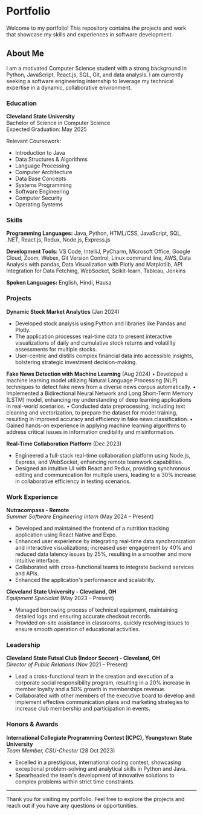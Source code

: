 # Portfolio

Welcome to my portfolio! This repository contains the projects and work that showcase my skills and experiences in software development.

## About Me

I am a motivated Computer Science student with a strong background in Python, JavaScript, React.js, SQL, Git, and data analysis. I am currently seeking a software engineering internship to leverage my technical expertise in a dynamic, collaborative environment.

### Education

**Cleveland State University**  
Bachelor of Science in Computer Science  
Expected Graduation: May 2025

Relevant Coursework:
- Introduction to Java
- Data Structures & Algorithms
- Language Processing
- Computer Architecture
- Data Base Concepts
- Systems Programming
- Software Engineering
- Computer Security
- Operating Systems

### Skills

**Programming Languages:** Java, Python, HTML/CSS, JavaScript, SQL, .NET, React.js, Redux, Node.js, Express.js

**Development Tools:** VS Code, IntelliJ, PyCharm, Microsoft Office, Google Cloud, Zoom, Webex, Git Version Control, Linux command line, AWS, Data Analysis with pandas, Data Visualization with Plotly and Matplotlib, API Integration for Data Fetching, WebSocket, Scikit-learn, Tableau, Jenkins

**Spoken Languages:** English, Hindi, Hausa

### Projects

**Dynamic Stock Market Analytics** (Jan 2024)
- Developed stock analysis using Python and libraries like Pandas and Plotly.
- The application processes real-time data to present interactive visualizations of daily and cumulative stock returns and volatility assessments for multiple stocks.
- User-centric and distills complex financial data into accessible insights, bolstering strategic investment decision-making.
  
**Fake News Detection with Machine Learning** (Aug 2024)
•	Developed a machine learning model utilizing Natural Language Processing (NLP) techniques to detect fake news from a diverse news corpus automatically.
•	Implemented a Bidirectional Neural Network and Long Short-Term Memory (LSTM) model, enhancing my understanding of deep learning applications in real-world scenarios.
•	Conducted data preprocessing, including text cleaning and vectorization, to prepare the dataset for model training, resulting in improved accuracy and efficiency in fake news classification.
•	Gained hands-on experience in applying machine learning algorithms to address critical issues in information credibility and misinformation.

**Real-Time Collaboration Platform** (Dec 2023)
- Engineered a full-stack real-time collaboration platform using Node.js, Express, and WebSocket, enhancing remote teamwork capabilities.
- Designed an intuitive UI with React and Redux, providing synchronous editing and communication for multiple users, leading to a 30% increase in collaborative efficiency in testing scenarios.

### Work Experience

**Nutracompass - Remote**  
*Summer Software Engineering Intern* (May 2024 – Present)
- Developed and maintained the frontend of a nutrition tracking application using React Native and Expo.
- Enhanced user experience by integrating real-time data synchronization and interactive visualizations; increased user engagement by 40% and reduced data latency issues by 25%, resulting in a smoother and more intuitive interface.
- Collaborated with cross-functional teams to integrate backend services and APIs.
- Enhanced the application's performance and scalability.

**Cleveland State University - Cleveland, OH**  
*Equipment Specialist* (May 2023 – Present)
- Managed borrowing process of technical equipment, maintaining detailed logs and ensuring accurate checkout records.
- Provided on-site assistance in classrooms, quickly resolving issues to ensure smooth operation of educational activities.

### Leadership

**Cleveland State Futsal Club (Indoor Soccer) - Cleveland, OH**  
*Director of Public Relations* (Nov 2021 – Present)
- Lead a cross-functional team in the creation and execution of a corporate social responsibility program, resulting in a 20% increase in member loyalty and a 50% growth in memberships revenue.
- Collaborated with other members of the executive board to develop and implement effective communication plans and marketing strategies to increase club membership and participation in events.

### Honors & Awards

**International Collegiate Programming Contest (ICPC), Youngstown State University**  
*Team Member, CSU-Chester* (28 Oct 2023)
- Excelled in a prestigious, international coding contest, showcasing exceptional problem-solving and analytical skills in Python and Java.
- Spearheaded the team's development of innovative solutions to complex problems within strict time constraints.

---

Thank you for visiting my portfolio. Feel free to explore the projects and reach out if you have any questions or opportunities.
